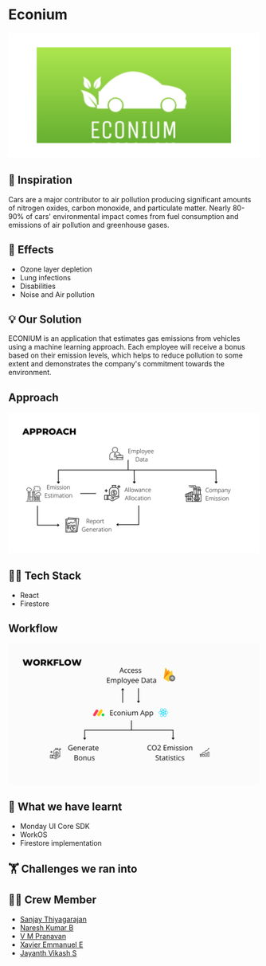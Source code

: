 # Econium
![](https://github.com/Techipeeyon/Images/raw/main/icons/Untitled%20design%20(1).png)

## :mechanical_arm: Inspiration

<p>Cars are a major contributor to air pollution producing significant amounts of nitrogen oxides, carbon monoxide, and particulate matter. Nearly 80-90% of cars' environmental impact comes from fuel consumption and emissions of air pollution and greenhouse gases.</p>

## :face_with_head_bandage: Effects
<ul>
  <li>Ozone layer depletion</li>
  <li>Lung infections</li>
  <li>Disabilities</li>
  <li>Noise and Air pollution</li>
 </ul>
 
## :bulb: Our Solution

<p> ECONIUM is an application that estimates gas emissions from vehicles using a machine learning approach. Each employee will receive a bonus based on their emission levels, which helps to reduce pollution to some extent and demonstrates the company's commitment towards the environment. </p>

## Approach
![](https://github.com/Techipeeyon/Images/raw/main/icons/1.png)

## :technologist: Tech Stack

<ul>
  <li>React</li>
  <li>Firestore</li>
</ul>

## Workflow
![](https://github.com/Techipeeyon/Images/raw/main/icons/2.png)

## :blue_book: What we have learnt
<ul>
  <li>Monday UI Core SDK</li>
  <li>WorkOS</li>
  <li>Firestore implementation</li>
 </ul>
 
## :weight_lifting: Challenges we ran into

## :man_office_worker: Crew Member
 
* [Sanjay Thiyagarajan](https://github.com/sanjay-thiyagarajan)
* [Naresh Kumar B](https://github.com/TechieNK)
* [V M Pranavan](https://github.com/Techipeeyon)
* [Xavier Emmanuel E](https://github.com/Xavier-Alfred)
* [Jayanth Vikash S](https://github.com/JayanthVikashS)

